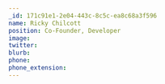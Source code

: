```yaml
---
_id: 171c91e1-2e04-443c-8c5c-ea8c68a3f596
name: Ricky Chilcott
position: Co-Founder, Developer
image:
twitter:
blurb:
phone:
phone_extension:
---
```

